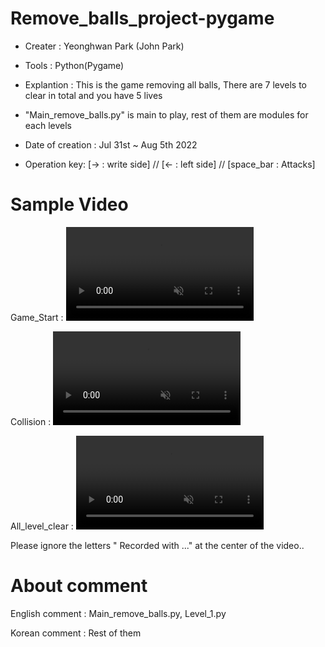 # Remove_balls_project-pygame
- Creater : Yeonghwan Park (John Park)
- Tools : Python(Pygame)
- Explantion :
This is the game removing all balls, There are 7 levels to clear in total and you have 5 lives

- "Main_remove_balls.py" is main to play, rest of them are modules for each levels

- Date of creation : Jul 31st ~ Aug 5th 2022
- Operation key: [→ : write side] // [← : left side] // [space_bar : Attacks]


# Sample Video
Game_Start :
<video src="https://user-images.githubusercontent.com/106279616/183525636-58dd4ac5-0e57-4d76-a712-385868856548.mp4" data-canonical-src="https://user-images.githubusercontent.com/106279616/183525636-58dd4ac5-0e57-4d76-a712-385868856548.mp4" controls="controls" muted="muted" class="d-block rounded-bottom-2 border-top width-fit" style="max-height:640px;">
</video>


Collision :
<video src="https://user-images.githubusercontent.com/106279616/183525682-17308994-9ddb-480c-a31d-945ace79ab62.mp4" data-canonical-src="https://user-images.githubusercontent.com/106279616/183525682-17308994-9ddb-480c-a31d-945ace79ab62.mp4" controls="controls" muted="muted" class="d-block rounded-bottom-2 border-top width-fit" style="max-height:640px;">
</video>


All_level_clear :
<video src="https://user-images.githubusercontent.com/106279616/183525705-dbd599ea-e988-4364-8d9d-3a482071f365.mp4" data-canonical-src="https://user-images.githubusercontent.com/106279616/183525705-dbd599ea-e988-4364-8d9d-3a482071f365.mp4" controls="controls" muted="muted" class="d-block rounded-bottom-2 border-top width-fit" style="max-height:640px;">
</video>


Please ignore the letters " Recorded with ..." at the center of the video..

# About comment
English comment : Main_remove_balls.py, Level_1.py

Korean comment : Rest of them



